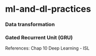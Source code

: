 # ml-and-dl-practices

###  Data transformation

### Gated Recurrent Unit (GRU)
References: Chap 10 Deep Learning - ISL 

